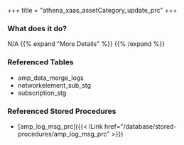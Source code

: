 +++
title = "athena_xaas_assetCategory_update_prc"
+++

### What does it do?
N/A
{{% expand "More Details" %}}
{{% /expand %}}

### Referenced Tables
- amp_data_merge_logs
- networkelement_sub_stg
- subscription_stg

### Referenced Stored Procedures
- [amp_log_msg_prc]({{< ILink href="/database/stored-procedures/amp_log_msg_prc" >}})
